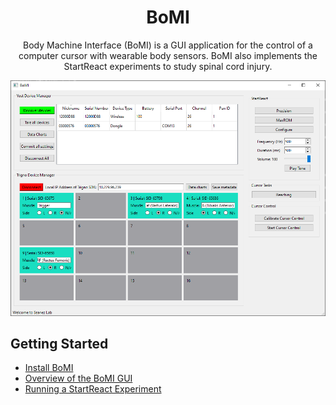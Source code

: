 <h1 align="center">BoMI</h1>
<p align="center">
Body Machine Interface (BoMI) is a GUI application for the control of a computer cursor with wearable body sensors. BoMI also implements the StartReact experiments to study spinal cord injury. 
</p>

![](./img/bomi-trigno-connected.png)

## Getting Started

- [Install BoMI](./install.md)
- [Overview of the BoMI GUI](./overview.md)
- [Running a StartReact Experiment](./start-react.md)
